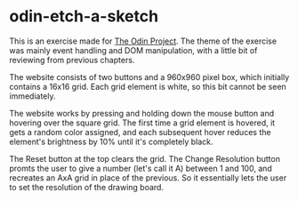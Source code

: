 # odin-etch-a-sketch

This is an exercise made for [The Odin Project](https://www.theodinproject.com/lessons/foundations-etch-a-sketch). The theme of the exercise was mainly event handling and DOM manipulation, with a little bit of reviewing from previous chapters.

The website consists of two buttons and a 960x960 pixel box, which initially contains a 16x16 grid. Each grid element is white, so this bit cannot be seen immediately.

The website works by pressing and holding down the mouse button and hovering over the square grid. The first time a grid element is hovered, it gets a random color assigned, and each subsequent hover reduces the element's brightness by 10% until it's completely black.

The Reset button at the top clears the grid. The Change Resolution button promts the user to give a number (let's call it A) between 1 and 100, and recreates an AxA grid in place of the previous. So it essentially lets the user to set the resolution of the drawing board.
